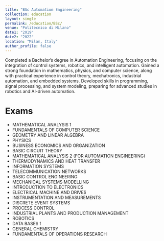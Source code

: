 ```yaml
---
title: "BSc Automation Engineering"
collection: education
layout: single
permalink: /education/BSc/
venue: "Politecnico di Milano"
date1: "2019"
date2: "2022"
location: "Milan, Italy"
author_profile: false
---
```




Completed a Bachelor’s degree in Automation Engineering, focusing on the integration of control systems, robotics, and intelligent automation. Gained a strong foundation in mathematics, physics, and computer science, along with practical experience in control theory, mechatronics, industrial automation, and embedded systems. Developed skills in programming, signal processing, and system modeling, preparing for advanced studies in robotics and AI-driven automation.


Exams
======
*	MATHEMATICAL ANALYSIS 1
* 	FUNDAMENTALS OF COMPUTER SCIENCE
*   GEOMETRY AND LINEAR ALGEBRA
*	PHYSICS
*   BUSINESS ECONOMICS AND ORGANIZATION
*	BASIC CIRCUIT THEORY
*	MATHEMATICAL ANALYSIS 2 (FOR AUTOMATION ENGINEERING)
*   THERMODYNAMICS AND HEAT TRANSFER
*   INFORMATION SYSTEMS
*	TELECOMMUNICATION NETWORKS
*	BASIC CONTROL ENGINEERING
*	MECHANICAL SYSTEMS MODELLING
*	INTRODUCTION TO ELECTRONICS
*   ELECTRICAL MACHINE AND DRIVES
*   INSTRUMENTATION AND MEASUREMENTS
*	DISCRETE EVENT SYSTEMS
*   PROCESS CONTROL
*   INDUSTRIAL PLANTS AND PRODUCTION MANAGEMENT
*	ROBOTICS
*   DATA BASES 1
*	GENERAL CHEMISTRY
*	FUNDAMENTALS OF OPERATIONS RESEARCH
